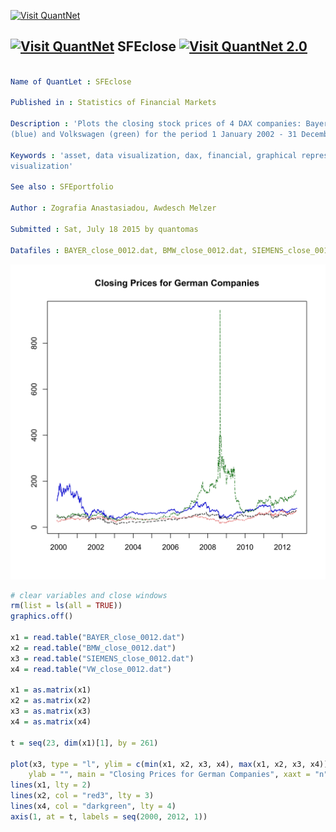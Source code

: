 
[<img src="https://github.com/QuantLet/Styleguide-and-Validation-procedure/blob/master/pictures/banner.png" alt="Visit QuantNet">](http://quantlet.de/index.php?p=info)

## [<img src="https://github.com/QuantLet/Styleguide-and-Validation-procedure/blob/master/pictures/qloqo.png" alt="Visit QuantNet">](http://quantlet.de/) **SFEclose** [<img src="https://github.com/QuantLet/Styleguide-and-Validation-procedure/blob/master/pictures/QN2.png" width="60" alt="Visit QuantNet 2.0">](http://quantlet.de/d3/ia)

```yaml

Name of QuantLet : SFEclose

Published in : Statistics of Financial Markets

Description : 'Plots the closing stock prices of 4 DAX companies: Bayer (black), BMW (red), Siemens
(blue) and Volkswagen (green) for the period 1 January 2002 - 31 December 2012, on daily basis.'

Keywords : 'asset, data visualization, dax, financial, graphical representation, plot, stock-price,
visualization'

See also : SFEportfolio

Author : Zografia Anastasiadou, Awdesch Melzer

Submitted : Sat, July 18 2015 by quantomas

Datafiles : BAYER_close_0012.dat, BMW_close_0012.dat, SIEMENS_close_0012.dat, VW_close_0012.dat

```

![Picture1](SFEclose-1.png)


```r
# clear variables and close windows
rm(list = ls(all = TRUE))
graphics.off()

x1 = read.table("BAYER_close_0012.dat")
x2 = read.table("BMW_close_0012.dat")
x3 = read.table("SIEMENS_close_0012.dat")
x4 = read.table("VW_close_0012.dat")

x1 = as.matrix(x1)
x2 = as.matrix(x2)
x3 = as.matrix(x3)
x4 = as.matrix(x4)

t = seq(23, dim(x1)[1], by = 261)

plot(x3, type = "l", ylim = c(min(x1, x2, x3, x4), max(x1, x2, x3, x4)), col = "blue3", xlab = "", 
    ylab = "", main = "Closing Prices for German Companies", xaxt = "n")
lines(x1, lty = 2)
lines(x2, col = "red3", lty = 3)
lines(x4, col = "darkgreen", lty = 4)
axis(1, at = t, labels = seq(2000, 2012, 1)) 
```
